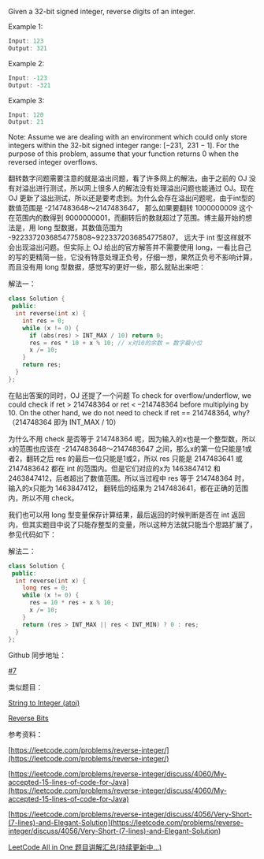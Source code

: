 Given a 32-bit signed integer, reverse digits of an integer.

Example 1:

```c
Input: 123
Output: 321
```

Example 2:

```c
Input: -123
Output: -321
```

Example 3:

```c
Input: 120
Output: 21
```

Note: Assume we are dealing with an environment which could only store integers within the 32-bit signed integer range: \[−231,  231 − 1\]. For the purpose of this problem, assume that your function returns 0 when the reversed integer overflows.

翻转数字问题需要注意的就是溢出问题，看了许多网上的解法，由于之前的 OJ 没有对溢出进行测试，所以网上很多人的解法没有处理溢出问题也能通过 OJ。现在 OJ 更新了溢出测试，所以还是要考虑到。为什么会存在溢出问题呢，由于int型的数值范围是 -2147483648～2147483647， 那么如果要翻转 1000000009 这个在范围内的数得到 9000000001，而翻转后的数就超过了范围。博主最开始的想法是，用 long 型数据，其数值范围为 -9223372036854775808~9223372036854775807， 远大于 int 型这样就不会出现溢出问题。但实际上 OJ 给出的官方解答并不需要使用 long，一看比自己的写的更精简一些，它没有特意处理正负号，仔细一想，果然正负号不影响计算，而且没有用 long 型数据，感觉写的更好一些，那么就贴出来吧：

解法一：

```cpp
class Solution {
 public:
  int reverse(int x) {
    int res = 0;
    while (x != 0) {
      if (abs(res) > INT_MAX / 10) return 0;
      res = res * 10 + x % 10; // x对10的余数 = 数字最小位
      x /= 10;
    }
    return res;
  }
};
```

在贴出答案的同时，OJ 还提了一个问题 To check for overflow/underflow, we could check if ret > 214748364 or ret \< –214748364 before multiplying by 10. On the other hand, we do not need to check if ret == 214748364, why? （214748364 即为 INT_MAX / 10）

为什么不用 check 是否等于 214748364 呢，因为输入的x也是一个整型数，所以x的范围也应该在 -2147483648～2147483647 之间，那么x的第一位只能是1或者2，翻转之后 res 的最后一位只能是1或2，所以 res 只能是 2147483641 或 2147483642 都在 int 的范围内。但是它们对应的x为 1463847412 和 2463847412，后者超出了数值范围。所以当过程中 res 等于 214748364 时， 输入的x只能为 1463847412， 翻转后的结果为 2147483641，都在正确的范围内，所以不用 check。

我们也可以用 long 型变量保存计算结果，最后返回的时候判断是否在 int 返回内，但其实题目中说了只能存整型的变量，所以这种方法就只能当个思路扩展了，参见代码如下：

解法二：

```cpp
class Solution {
 public:
  int reverse(int x) {
    long res = 0;
    while (x != 0) {
      res = 10 * res + x % 10;
      x /= 10;
    }
    return (res > INT_MAX || res < INT_MIN) ? 0 : res;
  }
};
```

Github 同步地址：

[#7](https://github.com/grandyang/leetcode/issues/7)

类似题目：

[String to Integer (atoi)](http://www.cnblogs.com/grandyang/p/4125537.html)

[Reverse Bits](http://www.cnblogs.com/grandyang/p/4321355.html)

参考资料：

[https://leetcode.com/problems/reverse-integer/](https://leetcode.com/problems/reverse-integer/)

[https://leetcode.com/problems/reverse-integer/discuss/4060/My-accepted-15-lines-of-code-for-Java](https://leetcode.com/problems/reverse-integer/discuss/4060/My-accepted-15-lines-of-code-for-Java)

[](<https://leetcode.com/problems/reverse-integer/discuss/4056/Very-Short-(7-lines)-and-Elegant-Solution>)[https://leetcode.com/problems/reverse-integer/discuss/4056/Very-Short-(7-lines)-and-Elegant-Solution](<https://leetcode.com/problems/reverse-integer/discuss/4056/Very-Short-(7-lines)-and-Elegant-Solution>)

[LeetCode All in One 题目讲解汇总(持续更新中...)](http://www.cnblogs.com/grandyang/p/4606334.html)
